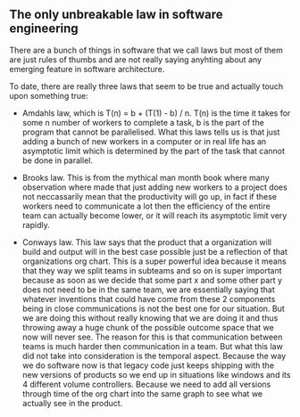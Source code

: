 ## The only unbreakable law in software engineering

There are a bunch of things in software that we call laws but most of them are
just rules of thumbs and are not really saying anyhting about any emerging
feature in software architecture.

To date, there are really three laws that seem to be true and actually touch
upon something true:
- Amdahls law, which is T(n) = b + (T(1) - b) / n. T(n) is the time it takes for
  some n number of workers to complete a task, b is the part of the program that
  cannot be parallelised. What this laws tells us is that just adding a bunch of
  new workers in a computer or in real life has an asymptotic limit which is
  determined by the part of the task that cannot be done in parallel.

- Brooks law. This is from the mythical man month book where many observation
  where made that just adding  new workers to a project does not neccassarily
  mean that the productivity will go up, in fact if these workers need to
  communicate a lot then the efficiency of the entire team can actually become
  lower, or it will reach its asymptotic limit very rapidly.
  
- Conways law. This law says that the product that a organization will build and
  output will in the best case possible just be a reflection of that
  organizations org chart. This is a super powerful idea because it means that
  they way we split teams in subteams and so on is super important because as
  soon as we decide that some part x and some other part y does not need to be
  in the same team, we are essentially saying that whatever inventions that
  could have come from these 2 components being in close communications is not
  the best one for our situation. But we are doing this without really knowing
  that we are doing it and thus throwing away a huge chunk of the possible
  outcome space that we now will never see. The reason for this is that
  communication between teams is much harder then communication in a team. But
  what this law did not take into consideration is the temporal aspect. Because
  the way we do software now is that legacy code just keeps shipping with the
  new versions of products so we end up in situations like windows and its 4
  different volume controllers. Because we need to add all versions through time
  of the org chart into the same graph to see what we actually see in the
  product.
